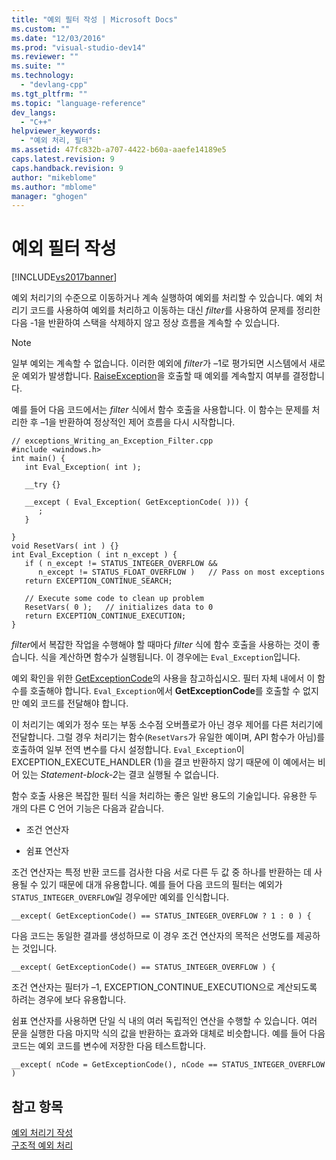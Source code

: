 ```yaml
---
title: "예외 필터 작성 | Microsoft Docs"
ms.custom: ""
ms.date: "12/03/2016"
ms.prod: "visual-studio-dev14"
ms.reviewer: ""
ms.suite: ""
ms.technology: 
  - "devlang-cpp"
ms.tgt_pltfrm: ""
ms.topic: "language-reference"
dev_langs: 
  - "C++"
helpviewer_keywords: 
  - "예외 처리, 필터"
ms.assetid: 47fc832b-a707-4422-b60a-aaefe14189e5
caps.latest.revision: 9
caps.handback.revision: 9
author: "mikeblome"
ms.author: "mblome"
manager: "ghogen"
---
```

# 예외 필터 작성
[!INCLUDE[vs2017banner](../assembler/inline/includes/vs2017banner.md)]

예외 처리기의 수준으로 이동하거나 계속 실행하여 예외를 처리할 수 있습니다.  예외 처리기 코드를 사용하여 예외를 처리하고 이동하는 대신 *filter*를 사용하여 문제를 정리한 다음 \-1을 반환하여 스택을 삭제하지 않고 정상 흐름을 계속할 수 있습니다.  
  
> [!NOTE]
>  일부 예외는 계속할 수 없습니다.  이러한 예외에 *filter*가 –1로 평가되면 시스템에서 새로운 예외가 발생합니다.  [RaiseException](http://msdn.microsoft.com/library/windows/desktop/ms680552)을 호출할 때 예외를 계속할지 여부를 결정합니다.  
  
 예를 들어 다음 코드에서는 *filter* 식에서 함수 호출을 사용합니다. 이 함수는 문제를 처리한 후 –1을 반환하여 정상적인 제어 흐름을 다시 시작합니다.  
  
```  
// exceptions_Writing_an_Exception_Filter.cpp  
#include <windows.h>  
int main() {  
   int Eval_Exception( int );  
  
   __try {}  
  
   __except ( Eval_Exception( GetExceptionCode( ))) {  
      ;  
   }  
  
}  
void ResetVars( int ) {}  
int Eval_Exception ( int n_except ) {  
   if ( n_except != STATUS_INTEGER_OVERFLOW &&   
      n_except != STATUS_FLOAT_OVERFLOW )   // Pass on most exceptions  
   return EXCEPTION_CONTINUE_SEARCH;  
  
   // Execute some code to clean up problem  
   ResetVars( 0 );   // initializes data to 0  
   return EXCEPTION_CONTINUE_EXECUTION;  
}  
```  
  
 *filter*에서 복잡한 작업을 수행해야 할 때마다 *filter* 식에 함수 호출을 사용하는 것이 좋습니다.  식을 계산하면 함수가 실행됩니다. 이 경우에는 `Eval_Exception`입니다.  
  
 예외 확인을 위한 [GetExceptionCode](http://msdn.microsoft.com/library/windows/desktop/ms679356)의 사용을 참고하십시오.  필터 자체 내에서 이 함수를 호출해야 합니다.  `Eval_Exception`에서 **GetExceptionCode**를 호출할 수 없지만 예외 코드를 전달해야 합니다.  
  
 이 처리기는 예외가 정수 또는 부동 소수점 오버플로가 아닌 경우 제어를 다른 처리기에 전달합니다.  그럴 경우 처리기는 함수\(`ResetVars`가 유일한 예이며, API 함수가 아님\)를 호출하여 일부 전역 변수를 다시 설정합니다.  `Eval_Exception`이 EXCEPTION\_EXECUTE\_HANDLER \(1\)을 결코 반환하지 않기 때문에 이 예에서는 비어 있는 *Statement\-block\-2*는 결코 실행될 수 없습니다.  
  
 함수 호출 사용은 복잡한 필터 식을 처리하는 좋은 일반 용도의 기술입니다.  유용한 두 개의 다른 C 언어 기능은 다음과 같습니다.  
  
-   조건 연산자  
  
-   쉼표 연산자  
  
 조건 연산자는 특정 반환 코드를 검사한 다음 서로 다른 두 값 중 하나를 반환하는 데 사용될 수 있기 때문에 대개 유용합니다.  예를 들어 다음 코드의 필터는 예외가 `STATUS_INTEGER_OVERFLOW`일 경우에만 예외를 인식합니다.  
  
```  
__except( GetExceptionCode() == STATUS_INTEGER_OVERFLOW ? 1 : 0 ) {  
```  
  
 다음 코드는 동일한 결과를 생성하므로 이 경우 조건 연산자의 목적은 선명도를 제공하는 것입니다.  
  
```  
__except( GetExceptionCode() == STATUS_INTEGER_OVERFLOW ) {  
```  
  
 조건 연산자는 필터가 –1, EXCEPTION\_CONTINUE\_EXECUTION으로 계산되도록 하려는 경우에 보다 유용합니다.  
  
 쉼표 연산자를 사용하면 단일 식 내의 여러 독립적인 연산을 수행할 수 있습니다.  여러 문을 실행한 다음 마지막 식의 값을 반환하는 효과와 대체로 비슷합니다.  예를 들어 다음 코드는 예외 코드를 변수에 저장한 다음 테스트합니다.  
  
```  
__except( nCode = GetExceptionCode(), nCode == STATUS_INTEGER_OVERFLOW )  
```  
  
## 참고 항목  
 [예외 처리기 작성](../cpp/writing-an-exception-handler.md)   
 [구조적 예외 처리](../cpp/structured-exception-handling-c-cpp.md)